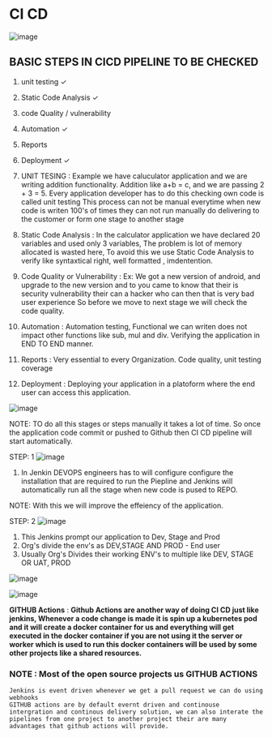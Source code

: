 # CI CD 

![image](https://github.com/pavankumar0077/Complete-DevOps/assets/40380941/58f6060d-99a8-423d-a266-c86c0ee64923)

BASIC STEPS IN CICD PIPELINE TO BE CHECKED
--
1) unit testing ✓
2) Static Code Analysis ✓
3) code Quality / vulnerability
4) Automation ✓
5) Reports
6) Deployment ✓

1) UNIT TESING : Example we have caluculator application and we are writing addition functionality. Addition like
a+b = c, and we are passing 2 + 3 = 5. Every application developer has to do this checking own code is called unit testing
This process can not be manual everytime when new code is writen 100's of times they can not run manually do delivering to the customer or form one stage to another stage

2) Static Code Analysis : In the calculator application we have declared 20 variables and used only 3 variables, The problem
is lot of memory allocated is wasted here, To avoid this we use Static Code Analysis to verify like syntaxtical right, well formatted , imdentention.

3) Code Quality or Vulnerability : Ex: We got a new version of android, and upgrade to the new version and to you came to know that
their is security vulnerability their can a hacker who can then that is very bad user experience So before we move to next stage we will
check the code quality.

4) Automation : Automation testing, Functional we can writen does not impact other functions like sub, mul and div.
Verifying the application in END TO END manner.

5) Reports : Very essential to every Organization. Code quality, unit testing coverage

6) Deployment : Deploying your application in a platoform where the end user can access this application.

![image](https://github.com/pavankumar0077/Complete-DevOps/assets/40380941/fd6f9e49-a764-4741-b4aa-4f8d8db743bb)

NOTE: TO do all this stages or steps manually it takes a lot of time. So once the application code commit or pushed to
Github then CI CD pipeline will start automatically.

STEP: 1
![image](https://github.com/pavankumar0077/Complete-DevOps/assets/40380941/e4001316-6469-4c81-8ce8-4304b95d67b0)
1) In Jenkin DEVOPS engineers has to will configure configure the installation that are required to run the
Piepline and Jenkins will automatically run all the stage when new code is pused to REPO.

NOTE: With this we will improve the effeiency of the application.

STEP: 2
![image](https://github.com/pavankumar0077/Complete-DevOps/assets/40380941/5a43b0d2-d041-41eb-a7a3-bcc276e11b2b)
1) This Jenkins prompt our application to Dev, Stage and Prod
2) Org's divide the env's as DEV,STAGE AND PROD - End user
3) Usually Org's Divides their working ENV's to multiple like DEV, STAGE OR UAT, PROD 

![image](https://github.com/pavankumar0077/Complete-DevOps/assets/40380941/7cd356fe-f409-494d-8a89-c3a35253cbd1)

![image](https://github.com/pavankumar0077/Complete-DevOps/assets/40380941/dcd8d979-349b-4d25-a9ab-ab27b8e89abe)

**GITHUB Actions** :  **Github Actions are another way of doing CI CD just like jenkins, Whenever a code change is made it is spin up a kubernetes pod and it will create a docker container for us and everything will get executed in the docker container if you are not using it the server or worker which is used to run this docker containers will be used by some other projects like a shared resources.**

### NOTE :  Most of the open source projects us GITHUB ACTIONS

```
Jenkins is event driven whenever we get a pull request we can do using webhooks 
GITHUB actions are by default evernt driven and continouse intergration and continous delivery solution, we can also interate the pipelines from one project to another project their are many advantages that github actions will provide.
```


